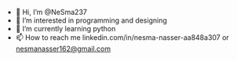 - 👋 Hi, I’m @NeSma237
- 👀 I’m interested in programming and designing
- 🌱 I’m currently learning python
- 📫 How to reach me linkedin.com/in/nesma-nasser-aa848a307 or nesmanasser162@gmail.com

<!---
NeSma237/NeSma237 is a ✨ special ✨ repository because its `README.md` (this file) appears on your GitHub profile.
You can click the Preview link to take a look at your changes.
--->
